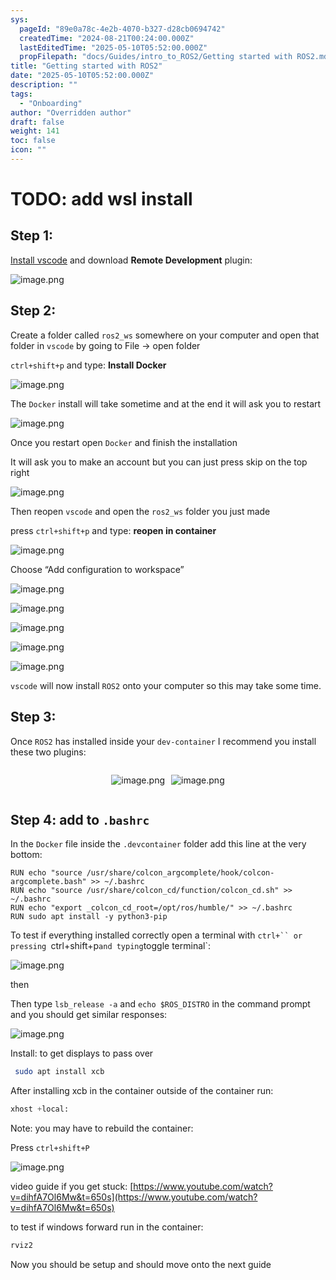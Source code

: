 ```yaml
---
sys:
  pageId: "89e0a78c-4e2b-4070-b327-d28cb0694742"
  createdTime: "2024-08-21T00:24:00.000Z"
  lastEditedTime: "2025-05-10T05:52:00.000Z"
  propFilepath: "docs/Guides/intro_to_ROS2/Getting started with ROS2.md"
title: "Getting started with ROS2"
date: "2025-05-10T05:52:00.000Z"
description: ""
tags:
  - "Onboarding"
author: "Overridden author"
draft: false
weight: 141
toc: false
icon: ""
---
```


# TODO: add wsl install

## Step 1:

[Install vscode](https://code.visualstudio.com/download) and download **Remote Development** plugin:

![image.png](https://prod-files-secure.s3.us-west-2.amazonaws.com/d518164a-d88e-44d1-a4ee-3adb3bd8bce0/efb52993-1881-4a40-b95e-6f020334f022/image.png?X-Amz-Algorithm=AWS4-HMAC-SHA256&X-Amz-Content-Sha256=UNSIGNED-PAYLOAD&X-Amz-Credential=ASIAZI2LB466QJLJDOIM%2F20250609%2Fus-west-2%2Fs3%2Faws4_request&X-Amz-Date=20250609T061427Z&X-Amz-Expires=3600&X-Amz-Security-Token=IQoJb3JpZ2luX2VjEMb%2F%2F%2F%2F%2F%2F%2F%2F%2F%2FwEaCXVzLXdlc3QtMiJHMEUCIFUd%2BDuBVbQbORcOAAGG3juDfG7FqjFQhK26%2FfuVHfFMAiEAt8DxsPh61RtG7FxI3Aqv5rZGFxamXL4RRwmhqhtwiQ8qiAQIn%2F%2F%2F%2F%2F%2F%2F%2F%2F%2F%2FARAAGgw2Mzc0MjMxODM4MDUiDDEwDTmPqI9w5qvNyyrcA%2FAel1I0Qru0EAXKdlL0KQkkEw9QlvxDeXN4Zpbt3lB7VZqH16dBmpxN4jlAu0NjDlLJqXqaQsgdiGBjre9jKla6TkpooWdLykcMEIN%2BQANxcgYRxx0%2FZ4Qf9MFy54kIAwaS%2BJCaQZdYe%2BmSXQQnSTInf05tMVeBctAVAz7zbLM5ArDkQFgG4KPki4S0rojlly3nlG7ZhrfxXoMEFp6m8gCv4YepKlJRODHipB4OxM1x0TL57CuBg2VVd4IEYSM6p8TFnUg0d3mVfgr6VFc7%2BrwC9SKpqn18p50LdJODLJpVKLn%2FbMt2xxepAHCWk6rPk8umVxntkW0UieUDz2iZ%2BOn0lcQn6iNA0PnBotCcNUi33IwpTu1pBG5qLOqkoNiYwRf8ZCfdZ71NgcETlIdCMGKuhxrySqNQ5KsRpD7SjFLx4ZlR%2B3xhBwLOWMoo7JfAZ07eqXCQ%2Fy1k3fLSd%2B7TNFtZ8z4hw80jbrboJjSabrERqxJeDYu0mdKzqxj09dwHL%2FmuZC3j%2F4BF0KUrNuFHmBR87WynMGw%2B%2FdVhSUC%2FqD6BZ07PFDSKoi3fY6WetzPRg%2F67bEnyvJMbZew88CZTz2MXtYbqV6s5Rwl3NY66%2BUQ%2BfOU5NSR%2BdnLq9FbOMMP2mcIGOqUBU7ZBI%2BtSkYzhdJ7p%2FoS%2BiVkRMrUBlisttTmtm0cGZ2LltKWLTdFGZ%2BVRf2ici0%2BPoEcMu1A5D7N2tPcNTgxvcoHt0xLGFgia0dHeERjheAi7fyV6tRNEp0p9K1IZ%2FDvl27DOLtLyysGj7fB8YcA30M1vpyOW5UaKIbw1r6EdN6R6avy3R9aGSz3GxT%2F3WtpoHyXJDMuaLU4T5%2BKvkqFkI90ou28M&X-Amz-Signature=95ddb90b46dc0dbbce982b3f985b4fabb7968830abe1d970121d5b5f9491648c&X-Amz-SignedHeaders=host&x-id=GetObject)

## Step 2:

Create a folder called `ros2_ws` somewhere on your computer and open that folder in `vscode` by going to File → open folder 

`ctrl+shift+p` and type: **Install Docker**

![image.png](https://prod-files-secure.s3.us-west-2.amazonaws.com/d518164a-d88e-44d1-a4ee-3adb3bd8bce0/2269dc0e-1cd5-47ff-bceb-c04ad9b2eab0/image.png?X-Amz-Algorithm=AWS4-HMAC-SHA256&X-Amz-Content-Sha256=UNSIGNED-PAYLOAD&X-Amz-Credential=ASIAZI2LB466QJLJDOIM%2F20250609%2Fus-west-2%2Fs3%2Faws4_request&X-Amz-Date=20250609T061427Z&X-Amz-Expires=3600&X-Amz-Security-Token=IQoJb3JpZ2luX2VjEMb%2F%2F%2F%2F%2F%2F%2F%2F%2F%2FwEaCXVzLXdlc3QtMiJHMEUCIFUd%2BDuBVbQbORcOAAGG3juDfG7FqjFQhK26%2FfuVHfFMAiEAt8DxsPh61RtG7FxI3Aqv5rZGFxamXL4RRwmhqhtwiQ8qiAQIn%2F%2F%2F%2F%2F%2F%2F%2F%2F%2F%2FARAAGgw2Mzc0MjMxODM4MDUiDDEwDTmPqI9w5qvNyyrcA%2FAel1I0Qru0EAXKdlL0KQkkEw9QlvxDeXN4Zpbt3lB7VZqH16dBmpxN4jlAu0NjDlLJqXqaQsgdiGBjre9jKla6TkpooWdLykcMEIN%2BQANxcgYRxx0%2FZ4Qf9MFy54kIAwaS%2BJCaQZdYe%2BmSXQQnSTInf05tMVeBctAVAz7zbLM5ArDkQFgG4KPki4S0rojlly3nlG7ZhrfxXoMEFp6m8gCv4YepKlJRODHipB4OxM1x0TL57CuBg2VVd4IEYSM6p8TFnUg0d3mVfgr6VFc7%2BrwC9SKpqn18p50LdJODLJpVKLn%2FbMt2xxepAHCWk6rPk8umVxntkW0UieUDz2iZ%2BOn0lcQn6iNA0PnBotCcNUi33IwpTu1pBG5qLOqkoNiYwRf8ZCfdZ71NgcETlIdCMGKuhxrySqNQ5KsRpD7SjFLx4ZlR%2B3xhBwLOWMoo7JfAZ07eqXCQ%2Fy1k3fLSd%2B7TNFtZ8z4hw80jbrboJjSabrERqxJeDYu0mdKzqxj09dwHL%2FmuZC3j%2F4BF0KUrNuFHmBR87WynMGw%2B%2FdVhSUC%2FqD6BZ07PFDSKoi3fY6WetzPRg%2F67bEnyvJMbZew88CZTz2MXtYbqV6s5Rwl3NY66%2BUQ%2BfOU5NSR%2BdnLq9FbOMMP2mcIGOqUBU7ZBI%2BtSkYzhdJ7p%2FoS%2BiVkRMrUBlisttTmtm0cGZ2LltKWLTdFGZ%2BVRf2ici0%2BPoEcMu1A5D7N2tPcNTgxvcoHt0xLGFgia0dHeERjheAi7fyV6tRNEp0p9K1IZ%2FDvl27DOLtLyysGj7fB8YcA30M1vpyOW5UaKIbw1r6EdN6R6avy3R9aGSz3GxT%2F3WtpoHyXJDMuaLU4T5%2BKvkqFkI90ou28M&X-Amz-Signature=0b54a2db10196ef81b0d3905a888a760926a6d3e9f5a3766aae533afa37fceac&X-Amz-SignedHeaders=host&x-id=GetObject)

The `Docker` install will take sometime and at the end it will ask you to restart

![image.png](https://prod-files-secure.s3.us-west-2.amazonaws.com/d518164a-d88e-44d1-a4ee-3adb3bd8bce0/ed233f78-be33-4b1f-b89c-9c346c0e961e/image.png?X-Amz-Algorithm=AWS4-HMAC-SHA256&X-Amz-Content-Sha256=UNSIGNED-PAYLOAD&X-Amz-Credential=ASIAZI2LB466QJLJDOIM%2F20250609%2Fus-west-2%2Fs3%2Faws4_request&X-Amz-Date=20250609T061427Z&X-Amz-Expires=3600&X-Amz-Security-Token=IQoJb3JpZ2luX2VjEMb%2F%2F%2F%2F%2F%2F%2F%2F%2F%2FwEaCXVzLXdlc3QtMiJHMEUCIFUd%2BDuBVbQbORcOAAGG3juDfG7FqjFQhK26%2FfuVHfFMAiEAt8DxsPh61RtG7FxI3Aqv5rZGFxamXL4RRwmhqhtwiQ8qiAQIn%2F%2F%2F%2F%2F%2F%2F%2F%2F%2F%2FARAAGgw2Mzc0MjMxODM4MDUiDDEwDTmPqI9w5qvNyyrcA%2FAel1I0Qru0EAXKdlL0KQkkEw9QlvxDeXN4Zpbt3lB7VZqH16dBmpxN4jlAu0NjDlLJqXqaQsgdiGBjre9jKla6TkpooWdLykcMEIN%2BQANxcgYRxx0%2FZ4Qf9MFy54kIAwaS%2BJCaQZdYe%2BmSXQQnSTInf05tMVeBctAVAz7zbLM5ArDkQFgG4KPki4S0rojlly3nlG7ZhrfxXoMEFp6m8gCv4YepKlJRODHipB4OxM1x0TL57CuBg2VVd4IEYSM6p8TFnUg0d3mVfgr6VFc7%2BrwC9SKpqn18p50LdJODLJpVKLn%2FbMt2xxepAHCWk6rPk8umVxntkW0UieUDz2iZ%2BOn0lcQn6iNA0PnBotCcNUi33IwpTu1pBG5qLOqkoNiYwRf8ZCfdZ71NgcETlIdCMGKuhxrySqNQ5KsRpD7SjFLx4ZlR%2B3xhBwLOWMoo7JfAZ07eqXCQ%2Fy1k3fLSd%2B7TNFtZ8z4hw80jbrboJjSabrERqxJeDYu0mdKzqxj09dwHL%2FmuZC3j%2F4BF0KUrNuFHmBR87WynMGw%2B%2FdVhSUC%2FqD6BZ07PFDSKoi3fY6WetzPRg%2F67bEnyvJMbZew88CZTz2MXtYbqV6s5Rwl3NY66%2BUQ%2BfOU5NSR%2BdnLq9FbOMMP2mcIGOqUBU7ZBI%2BtSkYzhdJ7p%2FoS%2BiVkRMrUBlisttTmtm0cGZ2LltKWLTdFGZ%2BVRf2ici0%2BPoEcMu1A5D7N2tPcNTgxvcoHt0xLGFgia0dHeERjheAi7fyV6tRNEp0p9K1IZ%2FDvl27DOLtLyysGj7fB8YcA30M1vpyOW5UaKIbw1r6EdN6R6avy3R9aGSz3GxT%2F3WtpoHyXJDMuaLU4T5%2BKvkqFkI90ou28M&X-Amz-Signature=59ba7fdcfc544a6680724845ec3eac4f1878e668f315b0c64a9352a67f41cfc3&X-Amz-SignedHeaders=host&x-id=GetObject)

Once you restart open `Docker` and finish the installation

It will ask you to make an account but you can just press skip on the top right

![image.png](https://prod-files-secure.s3.us-west-2.amazonaws.com/d518164a-d88e-44d1-a4ee-3adb3bd8bce0/21010ad9-1659-4fd9-9f59-9932a09b2a3d/image.png?X-Amz-Algorithm=AWS4-HMAC-SHA256&X-Amz-Content-Sha256=UNSIGNED-PAYLOAD&X-Amz-Credential=ASIAZI2LB466QJLJDOIM%2F20250609%2Fus-west-2%2Fs3%2Faws4_request&X-Amz-Date=20250609T061427Z&X-Amz-Expires=3600&X-Amz-Security-Token=IQoJb3JpZ2luX2VjEMb%2F%2F%2F%2F%2F%2F%2F%2F%2F%2FwEaCXVzLXdlc3QtMiJHMEUCIFUd%2BDuBVbQbORcOAAGG3juDfG7FqjFQhK26%2FfuVHfFMAiEAt8DxsPh61RtG7FxI3Aqv5rZGFxamXL4RRwmhqhtwiQ8qiAQIn%2F%2F%2F%2F%2F%2F%2F%2F%2F%2F%2FARAAGgw2Mzc0MjMxODM4MDUiDDEwDTmPqI9w5qvNyyrcA%2FAel1I0Qru0EAXKdlL0KQkkEw9QlvxDeXN4Zpbt3lB7VZqH16dBmpxN4jlAu0NjDlLJqXqaQsgdiGBjre9jKla6TkpooWdLykcMEIN%2BQANxcgYRxx0%2FZ4Qf9MFy54kIAwaS%2BJCaQZdYe%2BmSXQQnSTInf05tMVeBctAVAz7zbLM5ArDkQFgG4KPki4S0rojlly3nlG7ZhrfxXoMEFp6m8gCv4YepKlJRODHipB4OxM1x0TL57CuBg2VVd4IEYSM6p8TFnUg0d3mVfgr6VFc7%2BrwC9SKpqn18p50LdJODLJpVKLn%2FbMt2xxepAHCWk6rPk8umVxntkW0UieUDz2iZ%2BOn0lcQn6iNA0PnBotCcNUi33IwpTu1pBG5qLOqkoNiYwRf8ZCfdZ71NgcETlIdCMGKuhxrySqNQ5KsRpD7SjFLx4ZlR%2B3xhBwLOWMoo7JfAZ07eqXCQ%2Fy1k3fLSd%2B7TNFtZ8z4hw80jbrboJjSabrERqxJeDYu0mdKzqxj09dwHL%2FmuZC3j%2F4BF0KUrNuFHmBR87WynMGw%2B%2FdVhSUC%2FqD6BZ07PFDSKoi3fY6WetzPRg%2F67bEnyvJMbZew88CZTz2MXtYbqV6s5Rwl3NY66%2BUQ%2BfOU5NSR%2BdnLq9FbOMMP2mcIGOqUBU7ZBI%2BtSkYzhdJ7p%2FoS%2BiVkRMrUBlisttTmtm0cGZ2LltKWLTdFGZ%2BVRf2ici0%2BPoEcMu1A5D7N2tPcNTgxvcoHt0xLGFgia0dHeERjheAi7fyV6tRNEp0p9K1IZ%2FDvl27DOLtLyysGj7fB8YcA30M1vpyOW5UaKIbw1r6EdN6R6avy3R9aGSz3GxT%2F3WtpoHyXJDMuaLU4T5%2BKvkqFkI90ou28M&X-Amz-Signature=51bcf332a0a1f9682aedc13e8def231156b57bf721c42cf00267b0110104222c&X-Amz-SignedHeaders=host&x-id=GetObject)

Then reopen `vscode` and open the `ros2_ws` folder you just made

press `ctrl+shift+p` and type: **reopen in container**

![image.png](https://prod-files-secure.s3.us-west-2.amazonaws.com/d518164a-d88e-44d1-a4ee-3adb3bd8bce0/4e93b8c2-41ad-488c-8095-c74205196118/image.png?X-Amz-Algorithm=AWS4-HMAC-SHA256&X-Amz-Content-Sha256=UNSIGNED-PAYLOAD&X-Amz-Credential=ASIAZI2LB466QJLJDOIM%2F20250609%2Fus-west-2%2Fs3%2Faws4_request&X-Amz-Date=20250609T061427Z&X-Amz-Expires=3600&X-Amz-Security-Token=IQoJb3JpZ2luX2VjEMb%2F%2F%2F%2F%2F%2F%2F%2F%2F%2FwEaCXVzLXdlc3QtMiJHMEUCIFUd%2BDuBVbQbORcOAAGG3juDfG7FqjFQhK26%2FfuVHfFMAiEAt8DxsPh61RtG7FxI3Aqv5rZGFxamXL4RRwmhqhtwiQ8qiAQIn%2F%2F%2F%2F%2F%2F%2F%2F%2F%2F%2FARAAGgw2Mzc0MjMxODM4MDUiDDEwDTmPqI9w5qvNyyrcA%2FAel1I0Qru0EAXKdlL0KQkkEw9QlvxDeXN4Zpbt3lB7VZqH16dBmpxN4jlAu0NjDlLJqXqaQsgdiGBjre9jKla6TkpooWdLykcMEIN%2BQANxcgYRxx0%2FZ4Qf9MFy54kIAwaS%2BJCaQZdYe%2BmSXQQnSTInf05tMVeBctAVAz7zbLM5ArDkQFgG4KPki4S0rojlly3nlG7ZhrfxXoMEFp6m8gCv4YepKlJRODHipB4OxM1x0TL57CuBg2VVd4IEYSM6p8TFnUg0d3mVfgr6VFc7%2BrwC9SKpqn18p50LdJODLJpVKLn%2FbMt2xxepAHCWk6rPk8umVxntkW0UieUDz2iZ%2BOn0lcQn6iNA0PnBotCcNUi33IwpTu1pBG5qLOqkoNiYwRf8ZCfdZ71NgcETlIdCMGKuhxrySqNQ5KsRpD7SjFLx4ZlR%2B3xhBwLOWMoo7JfAZ07eqXCQ%2Fy1k3fLSd%2B7TNFtZ8z4hw80jbrboJjSabrERqxJeDYu0mdKzqxj09dwHL%2FmuZC3j%2F4BF0KUrNuFHmBR87WynMGw%2B%2FdVhSUC%2FqD6BZ07PFDSKoi3fY6WetzPRg%2F67bEnyvJMbZew88CZTz2MXtYbqV6s5Rwl3NY66%2BUQ%2BfOU5NSR%2BdnLq9FbOMMP2mcIGOqUBU7ZBI%2BtSkYzhdJ7p%2FoS%2BiVkRMrUBlisttTmtm0cGZ2LltKWLTdFGZ%2BVRf2ici0%2BPoEcMu1A5D7N2tPcNTgxvcoHt0xLGFgia0dHeERjheAi7fyV6tRNEp0p9K1IZ%2FDvl27DOLtLyysGj7fB8YcA30M1vpyOW5UaKIbw1r6EdN6R6avy3R9aGSz3GxT%2F3WtpoHyXJDMuaLU4T5%2BKvkqFkI90ou28M&X-Amz-Signature=2f854557e8a6980e2d4369810886c0d872c8e025d94e6016e12e18594d5bdcbc&X-Amz-SignedHeaders=host&x-id=GetObject)

Choose “Add configuration to workspace”

![image.png](https://prod-files-secure.s3.us-west-2.amazonaws.com/d518164a-d88e-44d1-a4ee-3adb3bd8bce0/9560b282-5060-4989-ba37-97e7b2c22476/image.png?X-Amz-Algorithm=AWS4-HMAC-SHA256&X-Amz-Content-Sha256=UNSIGNED-PAYLOAD&X-Amz-Credential=ASIAZI2LB466QJLJDOIM%2F20250609%2Fus-west-2%2Fs3%2Faws4_request&X-Amz-Date=20250609T061427Z&X-Amz-Expires=3600&X-Amz-Security-Token=IQoJb3JpZ2luX2VjEMb%2F%2F%2F%2F%2F%2F%2F%2F%2F%2FwEaCXVzLXdlc3QtMiJHMEUCIFUd%2BDuBVbQbORcOAAGG3juDfG7FqjFQhK26%2FfuVHfFMAiEAt8DxsPh61RtG7FxI3Aqv5rZGFxamXL4RRwmhqhtwiQ8qiAQIn%2F%2F%2F%2F%2F%2F%2F%2F%2F%2F%2FARAAGgw2Mzc0MjMxODM4MDUiDDEwDTmPqI9w5qvNyyrcA%2FAel1I0Qru0EAXKdlL0KQkkEw9QlvxDeXN4Zpbt3lB7VZqH16dBmpxN4jlAu0NjDlLJqXqaQsgdiGBjre9jKla6TkpooWdLykcMEIN%2BQANxcgYRxx0%2FZ4Qf9MFy54kIAwaS%2BJCaQZdYe%2BmSXQQnSTInf05tMVeBctAVAz7zbLM5ArDkQFgG4KPki4S0rojlly3nlG7ZhrfxXoMEFp6m8gCv4YepKlJRODHipB4OxM1x0TL57CuBg2VVd4IEYSM6p8TFnUg0d3mVfgr6VFc7%2BrwC9SKpqn18p50LdJODLJpVKLn%2FbMt2xxepAHCWk6rPk8umVxntkW0UieUDz2iZ%2BOn0lcQn6iNA0PnBotCcNUi33IwpTu1pBG5qLOqkoNiYwRf8ZCfdZ71NgcETlIdCMGKuhxrySqNQ5KsRpD7SjFLx4ZlR%2B3xhBwLOWMoo7JfAZ07eqXCQ%2Fy1k3fLSd%2B7TNFtZ8z4hw80jbrboJjSabrERqxJeDYu0mdKzqxj09dwHL%2FmuZC3j%2F4BF0KUrNuFHmBR87WynMGw%2B%2FdVhSUC%2FqD6BZ07PFDSKoi3fY6WetzPRg%2F67bEnyvJMbZew88CZTz2MXtYbqV6s5Rwl3NY66%2BUQ%2BfOU5NSR%2BdnLq9FbOMMP2mcIGOqUBU7ZBI%2BtSkYzhdJ7p%2FoS%2BiVkRMrUBlisttTmtm0cGZ2LltKWLTdFGZ%2BVRf2ici0%2BPoEcMu1A5D7N2tPcNTgxvcoHt0xLGFgia0dHeERjheAi7fyV6tRNEp0p9K1IZ%2FDvl27DOLtLyysGj7fB8YcA30M1vpyOW5UaKIbw1r6EdN6R6avy3R9aGSz3GxT%2F3WtpoHyXJDMuaLU4T5%2BKvkqFkI90ou28M&X-Amz-Signature=e1b3d3d56163b8ff561633c829f39f05ebb03be1056e4df1211acc95a9edba8e&X-Amz-SignedHeaders=host&x-id=GetObject)

![image.png](https://prod-files-secure.s3.us-west-2.amazonaws.com/d518164a-d88e-44d1-a4ee-3adb3bd8bce0/2ee63f81-886b-48e8-a553-dc6e5eac99e4/image.png?X-Amz-Algorithm=AWS4-HMAC-SHA256&X-Amz-Content-Sha256=UNSIGNED-PAYLOAD&X-Amz-Credential=ASIAZI2LB466QJLJDOIM%2F20250609%2Fus-west-2%2Fs3%2Faws4_request&X-Amz-Date=20250609T061427Z&X-Amz-Expires=3600&X-Amz-Security-Token=IQoJb3JpZ2luX2VjEMb%2F%2F%2F%2F%2F%2F%2F%2F%2F%2FwEaCXVzLXdlc3QtMiJHMEUCIFUd%2BDuBVbQbORcOAAGG3juDfG7FqjFQhK26%2FfuVHfFMAiEAt8DxsPh61RtG7FxI3Aqv5rZGFxamXL4RRwmhqhtwiQ8qiAQIn%2F%2F%2F%2F%2F%2F%2F%2F%2F%2F%2FARAAGgw2Mzc0MjMxODM4MDUiDDEwDTmPqI9w5qvNyyrcA%2FAel1I0Qru0EAXKdlL0KQkkEw9QlvxDeXN4Zpbt3lB7VZqH16dBmpxN4jlAu0NjDlLJqXqaQsgdiGBjre9jKla6TkpooWdLykcMEIN%2BQANxcgYRxx0%2FZ4Qf9MFy54kIAwaS%2BJCaQZdYe%2BmSXQQnSTInf05tMVeBctAVAz7zbLM5ArDkQFgG4KPki4S0rojlly3nlG7ZhrfxXoMEFp6m8gCv4YepKlJRODHipB4OxM1x0TL57CuBg2VVd4IEYSM6p8TFnUg0d3mVfgr6VFc7%2BrwC9SKpqn18p50LdJODLJpVKLn%2FbMt2xxepAHCWk6rPk8umVxntkW0UieUDz2iZ%2BOn0lcQn6iNA0PnBotCcNUi33IwpTu1pBG5qLOqkoNiYwRf8ZCfdZ71NgcETlIdCMGKuhxrySqNQ5KsRpD7SjFLx4ZlR%2B3xhBwLOWMoo7JfAZ07eqXCQ%2Fy1k3fLSd%2B7TNFtZ8z4hw80jbrboJjSabrERqxJeDYu0mdKzqxj09dwHL%2FmuZC3j%2F4BF0KUrNuFHmBR87WynMGw%2B%2FdVhSUC%2FqD6BZ07PFDSKoi3fY6WetzPRg%2F67bEnyvJMbZew88CZTz2MXtYbqV6s5Rwl3NY66%2BUQ%2BfOU5NSR%2BdnLq9FbOMMP2mcIGOqUBU7ZBI%2BtSkYzhdJ7p%2FoS%2BiVkRMrUBlisttTmtm0cGZ2LltKWLTdFGZ%2BVRf2ici0%2BPoEcMu1A5D7N2tPcNTgxvcoHt0xLGFgia0dHeERjheAi7fyV6tRNEp0p9K1IZ%2FDvl27DOLtLyysGj7fB8YcA30M1vpyOW5UaKIbw1r6EdN6R6avy3R9aGSz3GxT%2F3WtpoHyXJDMuaLU4T5%2BKvkqFkI90ou28M&X-Amz-Signature=a2ffe5d52e22683a354350aadc9d6d7e6f0e5ae4796eb0e2ef93020bbbdccf3a&X-Amz-SignedHeaders=host&x-id=GetObject)

![image.png](https://prod-files-secure.s3.us-west-2.amazonaws.com/d518164a-d88e-44d1-a4ee-3adb3bd8bce0/ae1580b2-b048-407e-aed9-b584224a7a04/image.png?X-Amz-Algorithm=AWS4-HMAC-SHA256&X-Amz-Content-Sha256=UNSIGNED-PAYLOAD&X-Amz-Credential=ASIAZI2LB466QJLJDOIM%2F20250609%2Fus-west-2%2Fs3%2Faws4_request&X-Amz-Date=20250609T061427Z&X-Amz-Expires=3600&X-Amz-Security-Token=IQoJb3JpZ2luX2VjEMb%2F%2F%2F%2F%2F%2F%2F%2F%2F%2FwEaCXVzLXdlc3QtMiJHMEUCIFUd%2BDuBVbQbORcOAAGG3juDfG7FqjFQhK26%2FfuVHfFMAiEAt8DxsPh61RtG7FxI3Aqv5rZGFxamXL4RRwmhqhtwiQ8qiAQIn%2F%2F%2F%2F%2F%2F%2F%2F%2F%2F%2FARAAGgw2Mzc0MjMxODM4MDUiDDEwDTmPqI9w5qvNyyrcA%2FAel1I0Qru0EAXKdlL0KQkkEw9QlvxDeXN4Zpbt3lB7VZqH16dBmpxN4jlAu0NjDlLJqXqaQsgdiGBjre9jKla6TkpooWdLykcMEIN%2BQANxcgYRxx0%2FZ4Qf9MFy54kIAwaS%2BJCaQZdYe%2BmSXQQnSTInf05tMVeBctAVAz7zbLM5ArDkQFgG4KPki4S0rojlly3nlG7ZhrfxXoMEFp6m8gCv4YepKlJRODHipB4OxM1x0TL57CuBg2VVd4IEYSM6p8TFnUg0d3mVfgr6VFc7%2BrwC9SKpqn18p50LdJODLJpVKLn%2FbMt2xxepAHCWk6rPk8umVxntkW0UieUDz2iZ%2BOn0lcQn6iNA0PnBotCcNUi33IwpTu1pBG5qLOqkoNiYwRf8ZCfdZ71NgcETlIdCMGKuhxrySqNQ5KsRpD7SjFLx4ZlR%2B3xhBwLOWMoo7JfAZ07eqXCQ%2Fy1k3fLSd%2B7TNFtZ8z4hw80jbrboJjSabrERqxJeDYu0mdKzqxj09dwHL%2FmuZC3j%2F4BF0KUrNuFHmBR87WynMGw%2B%2FdVhSUC%2FqD6BZ07PFDSKoi3fY6WetzPRg%2F67bEnyvJMbZew88CZTz2MXtYbqV6s5Rwl3NY66%2BUQ%2BfOU5NSR%2BdnLq9FbOMMP2mcIGOqUBU7ZBI%2BtSkYzhdJ7p%2FoS%2BiVkRMrUBlisttTmtm0cGZ2LltKWLTdFGZ%2BVRf2ici0%2BPoEcMu1A5D7N2tPcNTgxvcoHt0xLGFgia0dHeERjheAi7fyV6tRNEp0p9K1IZ%2FDvl27DOLtLyysGj7fB8YcA30M1vpyOW5UaKIbw1r6EdN6R6avy3R9aGSz3GxT%2F3WtpoHyXJDMuaLU4T5%2BKvkqFkI90ou28M&X-Amz-Signature=c4302268cb908868cc195d4241e727f003a69efb4b98d8a77f8d43021e3061dd&X-Amz-SignedHeaders=host&x-id=GetObject)

![image.png](https://prod-files-secure.s3.us-west-2.amazonaws.com/d518164a-d88e-44d1-a4ee-3adb3bd8bce0/53255b28-f75e-430f-b9e3-c0ac8577e42b/image.png?X-Amz-Algorithm=AWS4-HMAC-SHA256&X-Amz-Content-Sha256=UNSIGNED-PAYLOAD&X-Amz-Credential=ASIAZI2LB466QJLJDOIM%2F20250609%2Fus-west-2%2Fs3%2Faws4_request&X-Amz-Date=20250609T061427Z&X-Amz-Expires=3600&X-Amz-Security-Token=IQoJb3JpZ2luX2VjEMb%2F%2F%2F%2F%2F%2F%2F%2F%2F%2FwEaCXVzLXdlc3QtMiJHMEUCIFUd%2BDuBVbQbORcOAAGG3juDfG7FqjFQhK26%2FfuVHfFMAiEAt8DxsPh61RtG7FxI3Aqv5rZGFxamXL4RRwmhqhtwiQ8qiAQIn%2F%2F%2F%2F%2F%2F%2F%2F%2F%2F%2FARAAGgw2Mzc0MjMxODM4MDUiDDEwDTmPqI9w5qvNyyrcA%2FAel1I0Qru0EAXKdlL0KQkkEw9QlvxDeXN4Zpbt3lB7VZqH16dBmpxN4jlAu0NjDlLJqXqaQsgdiGBjre9jKla6TkpooWdLykcMEIN%2BQANxcgYRxx0%2FZ4Qf9MFy54kIAwaS%2BJCaQZdYe%2BmSXQQnSTInf05tMVeBctAVAz7zbLM5ArDkQFgG4KPki4S0rojlly3nlG7ZhrfxXoMEFp6m8gCv4YepKlJRODHipB4OxM1x0TL57CuBg2VVd4IEYSM6p8TFnUg0d3mVfgr6VFc7%2BrwC9SKpqn18p50LdJODLJpVKLn%2FbMt2xxepAHCWk6rPk8umVxntkW0UieUDz2iZ%2BOn0lcQn6iNA0PnBotCcNUi33IwpTu1pBG5qLOqkoNiYwRf8ZCfdZ71NgcETlIdCMGKuhxrySqNQ5KsRpD7SjFLx4ZlR%2B3xhBwLOWMoo7JfAZ07eqXCQ%2Fy1k3fLSd%2B7TNFtZ8z4hw80jbrboJjSabrERqxJeDYu0mdKzqxj09dwHL%2FmuZC3j%2F4BF0KUrNuFHmBR87WynMGw%2B%2FdVhSUC%2FqD6BZ07PFDSKoi3fY6WetzPRg%2F67bEnyvJMbZew88CZTz2MXtYbqV6s5Rwl3NY66%2BUQ%2BfOU5NSR%2BdnLq9FbOMMP2mcIGOqUBU7ZBI%2BtSkYzhdJ7p%2FoS%2BiVkRMrUBlisttTmtm0cGZ2LltKWLTdFGZ%2BVRf2ici0%2BPoEcMu1A5D7N2tPcNTgxvcoHt0xLGFgia0dHeERjheAi7fyV6tRNEp0p9K1IZ%2FDvl27DOLtLyysGj7fB8YcA30M1vpyOW5UaKIbw1r6EdN6R6avy3R9aGSz3GxT%2F3WtpoHyXJDMuaLU4T5%2BKvkqFkI90ou28M&X-Amz-Signature=b0b5a16e4fc354657cad93cfc3b726fbe844eec5028a3030c543aa47966cffb6&X-Amz-SignedHeaders=host&x-id=GetObject)

![image.png](https://prod-files-secure.s3.us-west-2.amazonaws.com/d518164a-d88e-44d1-a4ee-3adb3bd8bce0/7c562767-5af9-4ffb-97d1-327bcdf4ee00/image.png?X-Amz-Algorithm=AWS4-HMAC-SHA256&X-Amz-Content-Sha256=UNSIGNED-PAYLOAD&X-Amz-Credential=ASIAZI2LB466QJLJDOIM%2F20250609%2Fus-west-2%2Fs3%2Faws4_request&X-Amz-Date=20250609T061427Z&X-Amz-Expires=3600&X-Amz-Security-Token=IQoJb3JpZ2luX2VjEMb%2F%2F%2F%2F%2F%2F%2F%2F%2F%2FwEaCXVzLXdlc3QtMiJHMEUCIFUd%2BDuBVbQbORcOAAGG3juDfG7FqjFQhK26%2FfuVHfFMAiEAt8DxsPh61RtG7FxI3Aqv5rZGFxamXL4RRwmhqhtwiQ8qiAQIn%2F%2F%2F%2F%2F%2F%2F%2F%2F%2F%2FARAAGgw2Mzc0MjMxODM4MDUiDDEwDTmPqI9w5qvNyyrcA%2FAel1I0Qru0EAXKdlL0KQkkEw9QlvxDeXN4Zpbt3lB7VZqH16dBmpxN4jlAu0NjDlLJqXqaQsgdiGBjre9jKla6TkpooWdLykcMEIN%2BQANxcgYRxx0%2FZ4Qf9MFy54kIAwaS%2BJCaQZdYe%2BmSXQQnSTInf05tMVeBctAVAz7zbLM5ArDkQFgG4KPki4S0rojlly3nlG7ZhrfxXoMEFp6m8gCv4YepKlJRODHipB4OxM1x0TL57CuBg2VVd4IEYSM6p8TFnUg0d3mVfgr6VFc7%2BrwC9SKpqn18p50LdJODLJpVKLn%2FbMt2xxepAHCWk6rPk8umVxntkW0UieUDz2iZ%2BOn0lcQn6iNA0PnBotCcNUi33IwpTu1pBG5qLOqkoNiYwRf8ZCfdZ71NgcETlIdCMGKuhxrySqNQ5KsRpD7SjFLx4ZlR%2B3xhBwLOWMoo7JfAZ07eqXCQ%2Fy1k3fLSd%2B7TNFtZ8z4hw80jbrboJjSabrERqxJeDYu0mdKzqxj09dwHL%2FmuZC3j%2F4BF0KUrNuFHmBR87WynMGw%2B%2FdVhSUC%2FqD6BZ07PFDSKoi3fY6WetzPRg%2F67bEnyvJMbZew88CZTz2MXtYbqV6s5Rwl3NY66%2BUQ%2BfOU5NSR%2BdnLq9FbOMMP2mcIGOqUBU7ZBI%2BtSkYzhdJ7p%2FoS%2BiVkRMrUBlisttTmtm0cGZ2LltKWLTdFGZ%2BVRf2ici0%2BPoEcMu1A5D7N2tPcNTgxvcoHt0xLGFgia0dHeERjheAi7fyV6tRNEp0p9K1IZ%2FDvl27DOLtLyysGj7fB8YcA30M1vpyOW5UaKIbw1r6EdN6R6avy3R9aGSz3GxT%2F3WtpoHyXJDMuaLU4T5%2BKvkqFkI90ou28M&X-Amz-Signature=9f1f70c583da19356b9b9fd4426a360dd407ca860e492fb9f7b6fe08f845c818&X-Amz-SignedHeaders=host&x-id=GetObject)

`vscode` will now install `ROS2` onto your computer so this may take some time.

## Step 3:

Once `ROS2` has installed inside your `dev-container` I recommend you install these two plugins:

<div style="display: flex;flex-direction: row; column-gap:10px; max-width: 630px;justify-content: center;">
<div>

![image.png](https://prod-files-secure.s3.us-west-2.amazonaws.com/d518164a-d88e-44d1-a4ee-3adb3bd8bce0/3fc3d550-5a54-4ba1-ba6b-faa01cdb7369/image.png?X-Amz-Algorithm=AWS4-HMAC-SHA256&X-Amz-Content-Sha256=UNSIGNED-PAYLOAD&X-Amz-Credential=ASIAZI2LB466VRR3DDKO%2F20250609%2Fus-west-2%2Fs3%2Faws4_request&X-Amz-Date=20250609T061429Z&X-Amz-Expires=3600&X-Amz-Security-Token=IQoJb3JpZ2luX2VjEMb%2F%2F%2F%2F%2F%2F%2F%2F%2F%2FwEaCXVzLXdlc3QtMiJIMEYCIQCxa%2BdCuOl0RL1GdvCy3IyZaWkdVOkJol8jxJcUZC38qAIhAN3ErGyRInmypzl6aFi45Kc0q25JO8eXKxA%2Ff4m6BGC9KogECJ7%2F%2F%2F%2F%2F%2F%2F%2F%2F%2FwEQABoMNjM3NDIzMTgzODA1IgyIgthMP2ZGso%2FSxdcq3APnVofL3RiFfEaFkbnEND9Xr12jSRPsGk3AXdjtDRS%2BFrNtJiV%2F%2Bj8qkO1JUaVuRN9mM3LMfhA4UzjV5BUVAcYKa%2FI4B0fOqjRn4quUgxlIctg7F7S%2B50p4tF1Xgs80rEv344K5DQhbJdOcmg%2FYvd5cTe7CLi2oE5UeykkBaI%2BlF7%2FxQIx6rPCs%2FZgG635FU41XzSGj8xVzs7zP0ACS1q0BwLJK0WeUQvlOpmreGxzVM2Ia4qDQ%2FjSeNYfyFrirwSHkVVW%2BDgHzVwPAuyCdyZRHegN0YJLGXDl8LuJzLOzuJW8inRA52LqNU4xSJwEh4k0do88pjuBaUeCdZBbMHgDBmDaSMNd2ob3JoQscJuHwtV8z8MlQSkh1%2ByofMVCtqcZrW%2FYzjKzcd4pRSxfatG10sqWdzdsVIPIPSSqhYRdVugnOQ5g4YWFQBb17PiywQ%2BO%2FaeKtkkVqflLr%2F4U9PfRsbRX6ojBf1bAHP%2B1tbQBtyXg%2BXFxnG1eIV6GnuY8t0cG6lyDeINz35M7jhD0mHoJcFktDbSF6v%2BNiZ81eulYi4%2F%2FoqcMq%2Fjj0Lw2eJWHLD7ODlzVrZ1SHWIrFMf%2B6E7HluwoZroA%2F3k7BjpOeUo1%2BY8y1qEj0KgaY0nQigTDl3ZnCBjqkAYONWFUCQb1R1vTAa38wC8T%2BBD1BaimlbBmCxueOHEjbyfIxa4%2FoaBdwLh7%2FcOvFKxzdAQFk9hHbpdHbzzrz7yy4COoBVLH%2F0T4%2FCcNdHbDSKNbAudgu5aiosYD3Ak60bJg2KCkqHgQO94iPHY0MzTLDVd%2F9%2BxUVIcSSXOPOOu6ptWs6Z3RavSlHPEGPsXnpkzdcwmUlpNy2OQPalEzQVOig4l5u&X-Amz-Signature=7b1ae6370435f1c4b94a50245110ee6e47387cf8282fb9777c501dd4291c1423&X-Amz-SignedHeaders=host&x-id=GetObject)

</div>
<div>

![image.png](https://prod-files-secure.s3.us-west-2.amazonaws.com/d518164a-d88e-44d1-a4ee-3adb3bd8bce0/d994cc66-13c2-4093-a5a3-f84cf4601a82/image.png?X-Amz-Algorithm=AWS4-HMAC-SHA256&X-Amz-Content-Sha256=UNSIGNED-PAYLOAD&X-Amz-Credential=ASIAZI2LB466WVD3OQY3%2F20250609%2Fus-west-2%2Fs3%2Faws4_request&X-Amz-Date=20250609T061430Z&X-Amz-Expires=3600&X-Amz-Security-Token=IQoJb3JpZ2luX2VjEMb%2F%2F%2F%2F%2F%2F%2F%2F%2F%2FwEaCXVzLXdlc3QtMiJHMEUCIFVnaNQeXMppYkzIqUxaQKCHtH5xGN7I7kQORFogGaQ9AiEA51z4QyGeY9kU%2FBeHmMU17ENUn91nUCIc53UBtQ1%2B%2FVsqiAQInv%2F%2F%2F%2F%2F%2F%2F%2F%2F%2FARAAGgw2Mzc0MjMxODM4MDUiDHBqW2NXacLG4CkgwircA%2BSYWnUFbNLTEroRBUuC6M%2FwNWH9WiFDB%2BniHegWWn%2B0IBgnOIlsWO%2FoOx0WfuTb8C4J6ykClSzVz0C25MkDXaZEAmT07K01EmjlHolpHn8OsiB5yOBlMBAEI%2FS25fXK1SPXb9IsI6l18PYLCuRts3R51i7PkJpVYMuHP8SD%2BEeTR1Kk852E3HwIoTnHquVGhXfCDbqrlRqiK3TeT0lAcJdkskx1e%2FFTBqXUpvq2zIRLuDFS0RvaVjDYPOCqzPz0bZhrnYFadsDpAbc%2BppfD90uMgozrxi1SNDXeENYQEtQjqqgzoh6d6Zr47IgwTQSVkJ1eSpGKl4KgkHeHVBb6CeM9Vpdv8Ofzfmf7QHrMoE7hQ7dzG3FCAVkZXBV%2BwEhjkx2NNDjBVyYhWLYXoQBwa5PCEocyaE4bq8%2FdVqOCgRfbDp8oyTeGl7dbq2iU6JjmxLgow8DgKOikqjkrVv0117DzVeOk5y3spukC8XZ5q3TQPIPcmxfPlv3XMRCE2sIb2%2Fo%2BhWYZ8x6xvOHYGHtTLdlhufI9J%2BisgCCm8KN9Tsy48NUcN7Iy1qOQdvx0x6SAHlonGJouV%2FKERxZqmFfjlG4L8ldUm8ZMOy7EmF3VnsVWX3izrYV4V6nF9jdNMN7dmcIGOqUBLkbiihM8AxxxO9Cr1ddV1RA3EwHFZtY9cvbHxEuaa3g%2BlUqy1xaYgr8j8MzxxWaw1PhGbDnl%2FJy%2BWM9lqO3EfFFD0u2eASNZsv4pt7rrHnmnUE1H0FMFH%2BMg4CqJ%2BagFWcTWY6YdGqtaA4lNoogUrugCjcsYD0xRqZoGYR2KPsqQoATXIxAP66gOMH9P1VW61HHcH7QPi%2Fz%2FwFZBHvbxhAWsJeju&X-Amz-Signature=bbf871f05847d212941893a23e663f5a575a61e8aa41874072cff0357cc83508&X-Amz-SignedHeaders=host&x-id=GetObject)

</div>
</div>

## Step 4: add to `.bashrc`

In the `Docker` file inside the `.devcontainer` folder add this line at the very bottom: 

```docker
RUN echo "source /usr/share/colcon_argcomplete/hook/colcon-argcomplete.bash" >> ~/.bashrc
RUN echo "source /usr/share/colcon_cd/function/colcon_cd.sh" >> ~/.bashrc
RUN echo "export _colcon_cd_root=/opt/ros/humble/" >> ~/.bashrc
RUN sudo apt install -y python3-pip 
```

To test if everything installed correctly open a terminal with `ctrl+`` or pressing `ctrl+shift+p` and typing `toggle terminal`:

![image.png](https://prod-files-secure.s3.us-west-2.amazonaws.com/d518164a-d88e-44d1-a4ee-3adb3bd8bce0/6a4943d8-b04e-4c02-9a58-775f3384d1a5/image.png?X-Amz-Algorithm=AWS4-HMAC-SHA256&X-Amz-Content-Sha256=UNSIGNED-PAYLOAD&X-Amz-Credential=ASIAZI2LB466QJLJDOIM%2F20250609%2Fus-west-2%2Fs3%2Faws4_request&X-Amz-Date=20250609T061427Z&X-Amz-Expires=3600&X-Amz-Security-Token=IQoJb3JpZ2luX2VjEMb%2F%2F%2F%2F%2F%2F%2F%2F%2F%2FwEaCXVzLXdlc3QtMiJHMEUCIFUd%2BDuBVbQbORcOAAGG3juDfG7FqjFQhK26%2FfuVHfFMAiEAt8DxsPh61RtG7FxI3Aqv5rZGFxamXL4RRwmhqhtwiQ8qiAQIn%2F%2F%2F%2F%2F%2F%2F%2F%2F%2F%2FARAAGgw2Mzc0MjMxODM4MDUiDDEwDTmPqI9w5qvNyyrcA%2FAel1I0Qru0EAXKdlL0KQkkEw9QlvxDeXN4Zpbt3lB7VZqH16dBmpxN4jlAu0NjDlLJqXqaQsgdiGBjre9jKla6TkpooWdLykcMEIN%2BQANxcgYRxx0%2FZ4Qf9MFy54kIAwaS%2BJCaQZdYe%2BmSXQQnSTInf05tMVeBctAVAz7zbLM5ArDkQFgG4KPki4S0rojlly3nlG7ZhrfxXoMEFp6m8gCv4YepKlJRODHipB4OxM1x0TL57CuBg2VVd4IEYSM6p8TFnUg0d3mVfgr6VFc7%2BrwC9SKpqn18p50LdJODLJpVKLn%2FbMt2xxepAHCWk6rPk8umVxntkW0UieUDz2iZ%2BOn0lcQn6iNA0PnBotCcNUi33IwpTu1pBG5qLOqkoNiYwRf8ZCfdZ71NgcETlIdCMGKuhxrySqNQ5KsRpD7SjFLx4ZlR%2B3xhBwLOWMoo7JfAZ07eqXCQ%2Fy1k3fLSd%2B7TNFtZ8z4hw80jbrboJjSabrERqxJeDYu0mdKzqxj09dwHL%2FmuZC3j%2F4BF0KUrNuFHmBR87WynMGw%2B%2FdVhSUC%2FqD6BZ07PFDSKoi3fY6WetzPRg%2F67bEnyvJMbZew88CZTz2MXtYbqV6s5Rwl3NY66%2BUQ%2BfOU5NSR%2BdnLq9FbOMMP2mcIGOqUBU7ZBI%2BtSkYzhdJ7p%2FoS%2BiVkRMrUBlisttTmtm0cGZ2LltKWLTdFGZ%2BVRf2ici0%2BPoEcMu1A5D7N2tPcNTgxvcoHt0xLGFgia0dHeERjheAi7fyV6tRNEp0p9K1IZ%2FDvl27DOLtLyysGj7fB8YcA30M1vpyOW5UaKIbw1r6EdN6R6avy3R9aGSz3GxT%2F3WtpoHyXJDMuaLU4T5%2BKvkqFkI90ou28M&X-Amz-Signature=6cfab03da2ebf8e1abe2d58efd5cd8d10b14f5d4853b4b879f3102b50d92e878&X-Amz-SignedHeaders=host&x-id=GetObject)

then 

Then type `lsb_release -a` and `echo $ROS_DISTRO` in the command prompt and you should get similar responses:

![image.png](https://prod-files-secure.s3.us-west-2.amazonaws.com/d518164a-d88e-44d1-a4ee-3adb3bd8bce0/3e635dec-a805-4e85-8b9e-d000e5b71a4e/image.png?X-Amz-Algorithm=AWS4-HMAC-SHA256&X-Amz-Content-Sha256=UNSIGNED-PAYLOAD&X-Amz-Credential=ASIAZI2LB466QJLJDOIM%2F20250609%2Fus-west-2%2Fs3%2Faws4_request&X-Amz-Date=20250609T061427Z&X-Amz-Expires=3600&X-Amz-Security-Token=IQoJb3JpZ2luX2VjEMb%2F%2F%2F%2F%2F%2F%2F%2F%2F%2FwEaCXVzLXdlc3QtMiJHMEUCIFUd%2BDuBVbQbORcOAAGG3juDfG7FqjFQhK26%2FfuVHfFMAiEAt8DxsPh61RtG7FxI3Aqv5rZGFxamXL4RRwmhqhtwiQ8qiAQIn%2F%2F%2F%2F%2F%2F%2F%2F%2F%2F%2FARAAGgw2Mzc0MjMxODM4MDUiDDEwDTmPqI9w5qvNyyrcA%2FAel1I0Qru0EAXKdlL0KQkkEw9QlvxDeXN4Zpbt3lB7VZqH16dBmpxN4jlAu0NjDlLJqXqaQsgdiGBjre9jKla6TkpooWdLykcMEIN%2BQANxcgYRxx0%2FZ4Qf9MFy54kIAwaS%2BJCaQZdYe%2BmSXQQnSTInf05tMVeBctAVAz7zbLM5ArDkQFgG4KPki4S0rojlly3nlG7ZhrfxXoMEFp6m8gCv4YepKlJRODHipB4OxM1x0TL57CuBg2VVd4IEYSM6p8TFnUg0d3mVfgr6VFc7%2BrwC9SKpqn18p50LdJODLJpVKLn%2FbMt2xxepAHCWk6rPk8umVxntkW0UieUDz2iZ%2BOn0lcQn6iNA0PnBotCcNUi33IwpTu1pBG5qLOqkoNiYwRf8ZCfdZ71NgcETlIdCMGKuhxrySqNQ5KsRpD7SjFLx4ZlR%2B3xhBwLOWMoo7JfAZ07eqXCQ%2Fy1k3fLSd%2B7TNFtZ8z4hw80jbrboJjSabrERqxJeDYu0mdKzqxj09dwHL%2FmuZC3j%2F4BF0KUrNuFHmBR87WynMGw%2B%2FdVhSUC%2FqD6BZ07PFDSKoi3fY6WetzPRg%2F67bEnyvJMbZew88CZTz2MXtYbqV6s5Rwl3NY66%2BUQ%2BfOU5NSR%2BdnLq9FbOMMP2mcIGOqUBU7ZBI%2BtSkYzhdJ7p%2FoS%2BiVkRMrUBlisttTmtm0cGZ2LltKWLTdFGZ%2BVRf2ici0%2BPoEcMu1A5D7N2tPcNTgxvcoHt0xLGFgia0dHeERjheAi7fyV6tRNEp0p9K1IZ%2FDvl27DOLtLyysGj7fB8YcA30M1vpyOW5UaKIbw1r6EdN6R6avy3R9aGSz3GxT%2F3WtpoHyXJDMuaLU4T5%2BKvkqFkI90ou28M&X-Amz-Signature=3d7580b54b3a44cfc3398d63ce4ff39166eb58d1334f61a5203e1c1fd53c4a34&X-Amz-SignedHeaders=host&x-id=GetObject)

Install:  to get displays to pass over

```bash
 sudo apt install xcb
```

After installing xcb in the container outside of the container run:

```python
xhost +local:
```

Note: you may have to rebuild the container:

Press `ctrl+shift+P`

![image.png](https://prod-files-secure.s3.us-west-2.amazonaws.com/d518164a-d88e-44d1-a4ee-3adb3bd8bce0/6c2be660-2618-4c38-9c26-53554f7a0b7b/image.png?X-Amz-Algorithm=AWS4-HMAC-SHA256&X-Amz-Content-Sha256=UNSIGNED-PAYLOAD&X-Amz-Credential=ASIAZI2LB466QJLJDOIM%2F20250609%2Fus-west-2%2Fs3%2Faws4_request&X-Amz-Date=20250609T061427Z&X-Amz-Expires=3600&X-Amz-Security-Token=IQoJb3JpZ2luX2VjEMb%2F%2F%2F%2F%2F%2F%2F%2F%2F%2FwEaCXVzLXdlc3QtMiJHMEUCIFUd%2BDuBVbQbORcOAAGG3juDfG7FqjFQhK26%2FfuVHfFMAiEAt8DxsPh61RtG7FxI3Aqv5rZGFxamXL4RRwmhqhtwiQ8qiAQIn%2F%2F%2F%2F%2F%2F%2F%2F%2F%2F%2FARAAGgw2Mzc0MjMxODM4MDUiDDEwDTmPqI9w5qvNyyrcA%2FAel1I0Qru0EAXKdlL0KQkkEw9QlvxDeXN4Zpbt3lB7VZqH16dBmpxN4jlAu0NjDlLJqXqaQsgdiGBjre9jKla6TkpooWdLykcMEIN%2BQANxcgYRxx0%2FZ4Qf9MFy54kIAwaS%2BJCaQZdYe%2BmSXQQnSTInf05tMVeBctAVAz7zbLM5ArDkQFgG4KPki4S0rojlly3nlG7ZhrfxXoMEFp6m8gCv4YepKlJRODHipB4OxM1x0TL57CuBg2VVd4IEYSM6p8TFnUg0d3mVfgr6VFc7%2BrwC9SKpqn18p50LdJODLJpVKLn%2FbMt2xxepAHCWk6rPk8umVxntkW0UieUDz2iZ%2BOn0lcQn6iNA0PnBotCcNUi33IwpTu1pBG5qLOqkoNiYwRf8ZCfdZ71NgcETlIdCMGKuhxrySqNQ5KsRpD7SjFLx4ZlR%2B3xhBwLOWMoo7JfAZ07eqXCQ%2Fy1k3fLSd%2B7TNFtZ8z4hw80jbrboJjSabrERqxJeDYu0mdKzqxj09dwHL%2FmuZC3j%2F4BF0KUrNuFHmBR87WynMGw%2B%2FdVhSUC%2FqD6BZ07PFDSKoi3fY6WetzPRg%2F67bEnyvJMbZew88CZTz2MXtYbqV6s5Rwl3NY66%2BUQ%2BfOU5NSR%2BdnLq9FbOMMP2mcIGOqUBU7ZBI%2BtSkYzhdJ7p%2FoS%2BiVkRMrUBlisttTmtm0cGZ2LltKWLTdFGZ%2BVRf2ici0%2BPoEcMu1A5D7N2tPcNTgxvcoHt0xLGFgia0dHeERjheAi7fyV6tRNEp0p9K1IZ%2FDvl27DOLtLyysGj7fB8YcA30M1vpyOW5UaKIbw1r6EdN6R6avy3R9aGSz3GxT%2F3WtpoHyXJDMuaLU4T5%2BKvkqFkI90ou28M&X-Amz-Signature=1b1d600088b2d297edea3ca9a77d86a9c7144ee0a61a7b78275165e347713c04&X-Amz-SignedHeaders=host&x-id=GetObject)

video guide if you get stuck: [https://www.youtube.com/watch?v=dihfA7Ol6Mw&t=650s](https://www.youtube.com/watch?v=dihfA7Ol6Mw&t=650s)

to test if windows forward run in the container:

```bash
rviz2
```

Now you should be setup and should move onto the next guide 
